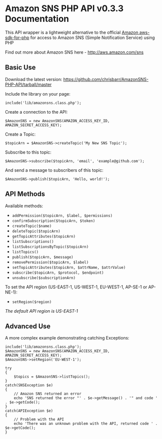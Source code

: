 # Amazon SNS PHP API v0.3.3 Documentation #
This API wrapper is a lightweight alternative to the official [Amazon aws-sdk-for-php](http://aws.amazon.com/sdkforphp) for access to Amazon SNS (Simple Notification Service) using PHP

Find out more about Amazon SNS here - http://aws.amazon.com/sns

## Basic Use ##
Download the latest version: https://github.com/chrisbarr/AmazonSNS-PHP-API/tarball/master

Include the library on your page:

	include('lib/amazonsns.class.php');

Create a connection to the API:

	$AmazonSNS = new AmazonSNS(AMAZON_ACCESS_KEY_ID, AMAZON_SECRET_ACCESS_KEY);

Create a Topic:

	$topicArn = $AmazonSNS->createTopic('My New SNS Topic');

Subscribe to this topic:

	$AmazonSNS->subscribe($topicArn, 'email', 'example@github.com');

And send a message to subscribers of this topic:

	$AmazonSNS->publish($topicArn, 'Hello, world!');

## API Methods ##
Available methods:

* `addPermission($topicArn, $label, $permissions)`
* `confirmSubscription($topicArn, $token)`
* `createTopic($name)`
* `deleteTopic($topicArn)`
* `getTopicAttributes($topicArn)`
* `listSubscriptions()`
* `listSubscriptionsByTopic($topicArn)`
* `listTopics()`
* `publish($topicArn, $message)`
* `removePermission($topicArn, $label)`
* `setTopicAttributes($topicArn, $attrName, $attrValue)`
* `subscribe($topicArn, $protocol, $endpoint)`
* `unsubscribe($subscriptionArn)`

To set the API region (US-EAST-1, US-WEST-1, EU-WEST-1, AP-SE-1 or AP-NE-1):

* `setRegion($region)`

*The default API region is US-EAST-1*

## Advanced Use ##
A more complex example demonstrating catching Exceptions:

	include('lib/amazonsns.class.php');
	$AmazonSNS = new AmazonSNS(AMAZON_ACCESS_KEY_ID, AMAZON_SECRET_ACCESS_KEY);
	$AmazonSNS->setRegion('EU-WEST-1');
	
	try
	{
		$topics = $AmazonSNS->listTopics();
	}
	catch(SNSException $e)
	{
		// Amazon SNS returned an error
		echo 'SNS returned the error "' . $e->getMessage() . '" and code ' . $e->getCode();
	}
	catch(APIException $e)
	{
		// Problem with the API
		echo 'There was an unknown problem with the API, returned code ' . $e->getCode();
	}
